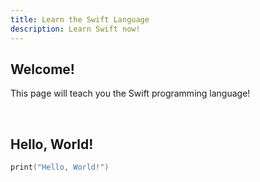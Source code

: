 ```yaml
---
title: Learn the Swift Language
description: Learn Swift now!
---
```


## Welcome!

This page will teach you the Swift programming language!

<br>

## Hello, World!

```swift
print("Hello, World!")
```